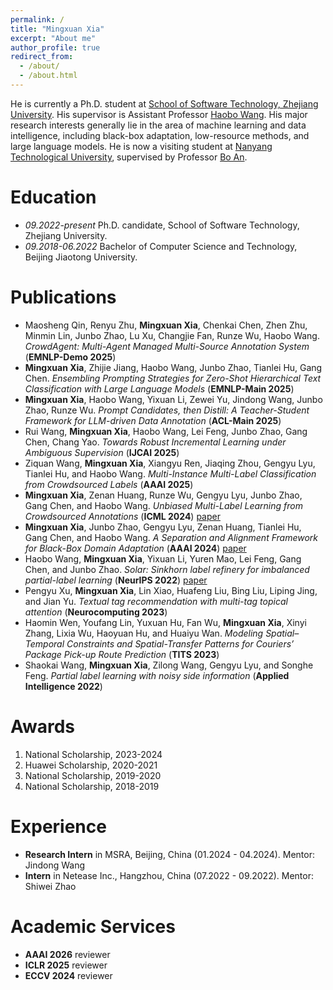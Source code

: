 ```yaml
---
permalink: /
title: "Mingxuan Xia"
excerpt: "About me"
author_profile: true
redirect_from: 
  - /about/
  - /about.html
---
```


He is currently a Ph.D. student at [School of Software Technology, Zhejiang University](http://www.cst.zju.edu.cn/). His supervisor is Assistant Professor [Haobo Wang](https://hbzju.github.io/). His major research interests generally lie in the area of machine learning and data intelligence,
including black-box adaptation, low-resource methods, and large language models. He is now a visiting student at [Nanyang Technological University](https://www.ntu.edu.sg/), supervised by Professor [Bo An](https://personal.ntu.edu.sg/boan/).

Education
======
* *09.2022-present* Ph.D. candidate, School of Software Technology, Zhejiang University.
* *09.2018-06.2022* Bachelor of Computer Science and Technology, Beijing Jiaotong University.

Publications
======
* Maosheng Qin, Renyu Zhu, **Mingxuan Xia**, Chenkai Chen, Zhen Zhu, Minmin Lin, Junbo Zhao, Lu Xu, Changjie Fan, Runze Wu, Haobo Wang. *CrowdAgent: Multi-Agent Managed Multi-Source Annotation System* (**EMNLP-Demo 2025**)
* **Mingxuan Xia**, Zhijie Jiang, Haobo Wang, Junbo Zhao, Tianlei Hu, Gang Chen. *Ensembling Prompting Strategies for Zero-Shot Hierarchical Text Classification with Large Language Models* (**EMNLP-Main 2025**)
* **Mingxuan Xia**, Haobo Wang, Yixuan Li, Zewei Yu, Jindong Wang, Junbo Zhao, Runze Wu. *Prompt Candidates, then Distill: A Teacher-Student Framework for LLM-driven Data Annotation* (**ACL-Main 2025**)
* Rui Wang, **Mingxuan Xia**, Haobo Wang, Lei Feng, Junbo Zhao, Gang Chen, Chang Yao. *Towards Robust Incremental Learning under Ambiguous Supervision* (**IJCAI 2025**)
* Ziquan Wang, **Mingxuan Xia**, Xiangyu Ren, Jiaqing Zhou, Gengyu Lyu, Tianlei Hu, and Haobo Wang. *Multi-Instance Multi-Label Classification from Crowdsourced Labels* (**AAAI 2025**)
* **Mingxuan Xia**, Zenan Huang, Runze Wu, Gengyu Lyu, Junbo Zhao, Gang Chen, and Haobo Wang. *Unbiased Multi-Label Learning from Crowdsourced Annotations* (**ICML 2024**) [paper](https://openreview.net/pdf?id=bgP8Rxv2eB)
* **Mingxuan Xia**, Junbo Zhao, Gengyu Lyu, Zenan Huang, Tianlei Hu, Gang Chen, and Haobo Wang. *A Separation and Alignment Framework for Black-Box Domain Adaptation* (**AAAI 2024**) [paper](https://ojs.aaai.org/index.php/AAAI/article/download/29532/30884)
* Haobo Wang, **Mingxuan Xia**, Yixuan Li, Yuren Mao, Lei Feng, Gang Chen, and Junbo Zhao. *Solar: Sinkhorn label refinery for imbalanced partial-label learning* (**NeurIPS 2022**) [paper](https://proceedings.neurips.cc/paper_files/paper/2022/file/357a0a771bf65ee07926d6af41b75030-Paper-Conference.pdf)
* Pengyu Xu, **Mingxuan Xia**, Lin Xiao, Huafeng Liu, Bing Liu, Liping Jing, and Jian Yu. *Textual tag recommendation with multi-tag topical attention* (**Neurocomputing 2023**)
* Haomin Wen, Youfang Lin, Yuxuan Hu, Fan Wu, **Mingxuan Xia**, Xinyi Zhang, Lixia Wu, Haoyuan Hu, and Huaiyu Wan. *Modeling Spatial–Temporal Constraints and Spatial-Transfer Patterns for Couriers’ Package Pick-up Route Prediction* (**TITS 2023**)
* Shaokai Wang, **Mingxuan Xia**, Zilong Wang, Gengyu Lyu, and Songhe Feng. *Partial label learning with noisy side information* (**Applied Intelligence 2022**)

Awards
======
1. National Scholarship, 2023-2024
2. Huawei Scholarship, 2020-2021
3. National Scholarship, 2019-2020
4. National Scholarship, 2018-2019

Experience
======
- **Research Intern** in MSRA, Beijing, China (01.2024 - 04.2024). Mentor: Jindong Wang
- **Intern** in Netease Inc., Hangzhou, China (07.2022 - 09.2022). Mentor: Shiwei Zhao

Academic Services
======
- **AAAI 2026** reviewer
- **ICLR 2025** reviewer
- **ECCV 2024** reviewer
